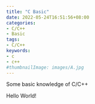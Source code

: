 ```yaml
---
title: "C Basic"
date: 2022-05-24T16:51:56+08:00
categories:
- C/C++
- Basic
tags:
- C/C++
keywords:
- c
- c++
#thumbnailImage: images/A.jpg
---
```


Some basic knowledge of C/C++
<!--more-->

Hello World!

